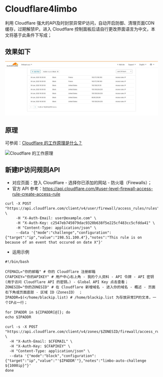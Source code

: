 # Cloudflare4limbo
利用 Cloudflare 强大的API及时封禁异常IP访问，自动开启防御、清理页面CDN缓存，过期解禁IP。进入 Cloudflare 控制面板后请自行更改界面语言为中文，本文将基于此条件下写成；

## 效果如下

![Cloudflare][1]

[1]:https://raw.githubusercontent.com/limbopro/Cloudflare4limbo/main/photo_2020-01-04_16-31-16.jpg

## 原理

可参阅：[Cloudflare 的工作原理是什么？][3]

![Cloudflare 的工作原理][2]

[2]:https://support.cloudflare.com/hc/article_attachments/360029342112/What_is_Cloudflare_v7.png
[3]:https://support.cloudflare.com/hc/zh-cn/articles/205177068-Cloudflare-的工作原理是什么-

## 新建IP访问规则API

- 对应页面：登入 Cloudflare  - 选择你已添加的网站 - 防火墙（Firewalls）；
- 官方 API 参考：https://api.cloudflare.com/#user-level-firewall-access-rule-create-access-rule

```
curl -X POST "https://api.cloudflare.com/client/v4/user/firewall/access_rules/rules" \
     -H "X-Auth-Email: user@example.com" \
     -H "X-Auth-Key: c2547eb745079dac9320b638f5e225cf483cc5cfdda41" \
     -H "Content-Type: application/json" \
     --data '{"mode":"challenge","configuration":{"target":"ip","value":"198.51.100.4"},"notes":"This rule is on because of an event that occured on date X"}'
```

- 运用示例

```
#!/bin/bash 

CFEMAIL="你的邮箱" # 你的 Cloudflare 注册邮箱
CFAPIKEY="你的APIKEY" # 用户中心右上角 - 我的个人资料 - API 令牌 - API 密钥 (用于访问 Cloudflare API 的密钥。) - Global API Key 点击查看；
ZONESID="你的ZONESID" # 在 Cloudflare 新增域名 - 进入你的域名 - 概述 - 页面右下角或页面底部 - 区域 ID（ZonesID） ；
IPADDR=$(</home/blackip.list) # /home/blackip.list 为存放异常IP的文本，一个IP占一行；

for IPADDR in ${IPADDR[@]}; do
echo $IPADDR

curl -s -X POST "https://api.cloudflare.com/client/v4/zones/$ZONESID/firewall/access_rules/rules" \
  -H "X-Auth-Email: $CFEMAIL" \
  -H "X-Auth-Key: $CFAPIKEY" \
  -H "Content-Type: application/json" \
  --data '{"mode":"block","configuration":{"target":"ip","value":"'$IPADDR'"},"notes":"limbo-auto-challenge ${1000ip}"}'
done

```
